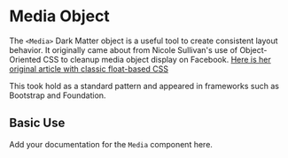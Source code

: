 # Media Object

The `<Media>` Dark Matter object is a useful tool to create consistent layout behavior. It originally came about from Nicole Sullivan's use of Object-Oriented CSS to cleanup media object display on Facebook. [Here is her original article with classic float-based CSS](http://www.stubbornella.org/content/2010/06/25/the-media-object-saves-hundreds-of-lines-of-code/)

This took hold as a standard pattern and appeared in frameworks such as Bootstrap and Foundation.

## Basic Use

Add your documentation for the `Media` component here.
